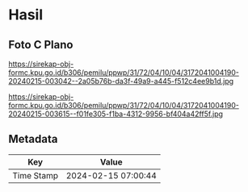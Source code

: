 # Hasil

## Foto C Plano

https://sirekap-obj-formc.kpu.go.id/b306/pemilu/ppwp/31/72/04/10/04/3172041004190-20240215-003042--2a05b76b-da3f-49a9-a445-f512c4ee9b1d.jpg

https://sirekap-obj-formc.kpu.go.id/b306/pemilu/ppwp/31/72/04/10/04/3172041004190-20240215-003615--f01fe305-f1ba-4312-9956-bf404a42ff5f.jpg


## Metadata

| Key        | Value               |
| ---------- | ------------------- |
| Time Stamp | 2024-02-15 07:00:44 |



